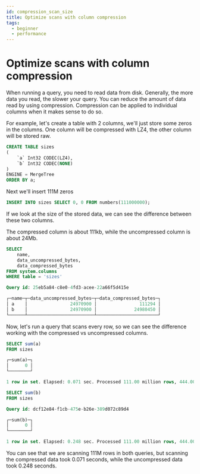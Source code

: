 ```yaml
---
id: compression_scan_size
title: Optimize scans with column compression
tags:
  - beginner
  - performance
---
```


# Optimize scans with column compression

When running a query, you need to read data from disk. Generally, the more data you read, the slower your query. You can reduce the amount of data read by using compression. Compression can be applied to individual columns when it makes sense to do so.

For example, let's create a table with 2 columns, we'll just store some zeros in the columns. One column will be  compressed with LZ4, the other column will be stored raw.

```sql
CREATE TABLE sizes
(
    `a` Int32 CODEC(LZ4),
    `b` Int32 CODEC(NONE)
)
ENGINE = MergeTree
ORDER BY a;
```

Next we'll insert 111M zeros

```sql
INSERT INTO sizes SELECT 0, 0 FROM numbers(111000000);
```

If we look at the size of the stored data, we can see the difference between these two columns.

The compressed column is about 111kb, while the uncompressed column is about 24Mb.

```sql
SELECT
    name,
    data_uncompressed_bytes,
    data_compressed_bytes
FROM system.columns
WHERE table = 'sizes'

Query id: 25eb5a84-c8e0-4fd3-acee-22a66f5d415e

┌─name─┬─data_uncompressed_bytes─┬─data_compressed_bytes─┐
│ a    │                24970900 │                111294 │
│ b    │                24970900 │              24980450 │
└──────┴─────────────────────────┴───────────────────────┘
```

Now, let's run a query that scans every row, so we can see the difference working with the compressed vs uncompressed columns. 

```sql
SELECT sum(a)
FROM sizes

┌─sum(a)─┐
│      0 │
└────────┘

1 row in set. Elapsed: 0.071 sec. Processed 111.00 million rows, 444.00 MB (1.55 billion rows/s., 6.22 GB/s.)

SELECT sum(b)
FROM sizes

Query id: dcf12e84-f1cb-475e-b26e-389d072c89d4

┌─sum(b)─┐
│      0 │
└────────┘

1 row in set. Elapsed: 0.248 sec. Processed 111.00 million rows, 444.00 MB (446.87 million rows/s., 1.79 GB/s.)
```

You can see that we are scanning 111M rows in both queries, but scanning the compressed data took 0.071 seconds, while the uncompressed data took 0.248 seconds.